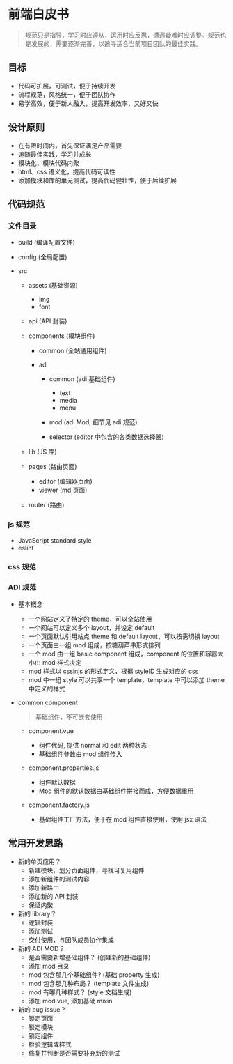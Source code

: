 # 前端白皮书

> 规范只是指导，学习时应遵从，运用时应反思，遭遇疑难时应调整。规范也是发展的，需要逐渐完善，以追寻适合当前项目团队的最佳实践。

## 目标

* 代码可扩展，可测试，便于持续开发
* 流程规范，风格统一，便于团队协作
* 易学高效，便于新人融入，提高开发效率，又好又快

## 设计原则

* 在有限时间内，首先保证满足产品需要
* 追随最佳实践，学习并成长
* 模块化，模块代码内聚
* html、css 语义化，提高代码可读性
* 添加模块和库的单元测试，提高代码健壮性，便于后续扩展

## 代码规范

### 文件目录

* build (编译配置文件)
* config (全局配置)
* src

  * assets (基础资源)
    * img
    * font
  * api (API 封装)
  * components (模块组件)

    * common (全站通用组件)

    * adi

      * common (adi 基础组件)

        * text
        * media
        * menu

      * mod (adi Mod, 细节见 adi 规范)

      * selector (editor 中包含的各类数据选择器)

  * lib (JS 库)
  * pages (路由页面)

    * editor (编辑器页面)
    * viewer (md 页面)

  * router (路由)

### js 规范

* JavaScript standard style
* eslint

### css 规范

### ADI 规范

* 基本概念

  * 一个网站定义了特定的 theme，可以全站使用
  * 一个网站可以定义多个 layout，并设定 default
  * 一个页面默认引用站点 theme 和 default layout，可以按需切换 layout
  * 一个页面由一组 mod 组成，按糖葫芦串形式排列
  * 一个 mod 由一组 basic component 组成，component 的位置和容器大小由 mod 样式决定
  * mod 样式以 cssinjs 的形式定义，根据 styleID 生成对应的 css
  * mod 中一组 style 可以共享一个 template，template 中可以添加 theme 中定义的样式

* common component

  > 基础组件，不可嵌套使用

  * component.vue

    * 组件代码, 提供 normal 和 edit 两种状态
    * 基础组件参数由 mod 组件传入

  * component.properties.js

    * 组件默认数据
    * Mod 组件的默认数据由基础组件拼接而成，方便数据重用

  * component.factory.js

    * 基础组件工厂方法，便于在 mod 组件直接使用，使用 jsx 语法

## 常用开发思路

* 新的单页应用？
  * 新建模块，划分页面组件，寻找可复用组件
  * 添加新组件的测试内容
  * 添加新路由
  * 添加新的 API 封装
  * 保证内聚
* 新的 library？
  * 逻辑封装
  * 添加测试
  * 交付使用，与团队成员协作集成
* 新的 ADI MOD？
  * 是否需要新增基础组件？ (创建新的基础组件)
  * 添加 mod 目录
  * mod 包含那几个基础组件? (基础 property 生成)
  * mod 包含那几种布局？ (template 文件生成)
  * mod 有哪几种样式？ (style 文档生成)
  * 添加 mod.vue, 添加基础 mixin
* 新的 bug issue？
  * 锁定页面
  * 锁定模块
  * 锁定组件
  * 检验逻辑或样式
  * 修复并判断是否需要补充新的测试
